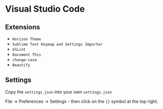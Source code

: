 # Visual Studio Code

## Extensions

* `Horizon Theme`
* `Sublime Text Keymap and Settings Importer`
* `ESLint`
* `Document This`
* `change-case`
* `Beautify`

## Settings

Copy the `settings.json` into your own `settings.json`

File -> Preferences -> Settings - then click on the `{}` symbol at the top right.
